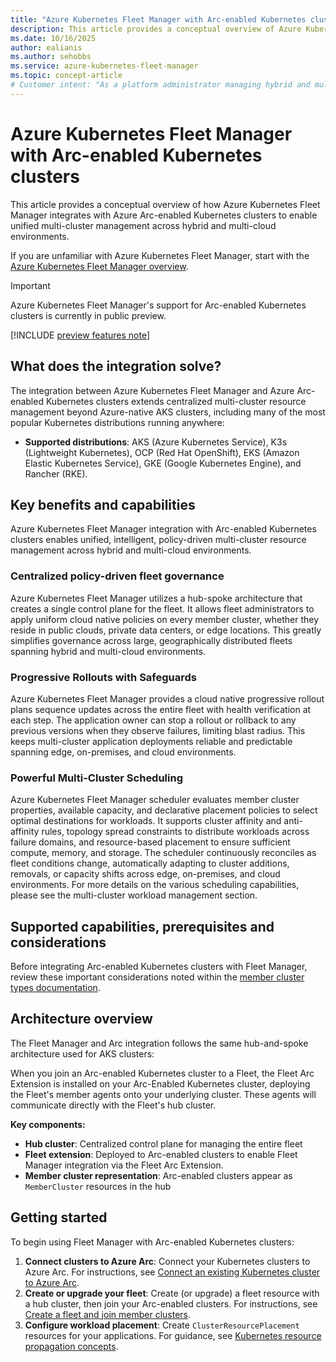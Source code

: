 ```yaml
---
title: "Azure Kubernetes Fleet Manager with Arc-enabled Kubernetes clusters"
description: This article provides a conceptual overview of Azure Kubernetes Fleet Manager integration with Azure Arc-enabled Kubernetes clusters.
ms.date: 10/16/2025
author: ealianis
ms.author: sehobbs
ms.service: azure-kubernetes-fleet-manager
ms.topic: concept-article
# Customer intent: "As a platform administrator managing hybrid and multi-cloud Kubernetes infrastructure, I want to understand how Azure Kubernetes Fleet Manager integrates with Arc-enabled Kubernetes clusters, so that I can centrally manage my entire fleet regardless of where clusters are running."
---
```


# Azure Kubernetes Fleet Manager with Arc-enabled Kubernetes clusters

This article provides a conceptual overview of how Azure Kubernetes Fleet Manager integrates with Azure Arc-enabled Kubernetes clusters to enable unified multi-cluster management across hybrid and multi-cloud environments.

If you are unfamiliar with Azure Kubernetes Fleet Manager, start with the [Azure Kubernetes Fleet Manager overview](./overview.md).

> [!IMPORTANT]
> Azure Kubernetes Fleet Manager's support for Arc-enabled Kubernetes clusters is currently in public preview.

[!INCLUDE [preview features note](./includes/preview/preview-callout.md)]

## What does the integration solve?

The integration between Azure Kubernetes Fleet Manager and Azure Arc-enabled Kubernetes clusters extends centralized multi-cluster resource management beyond Azure-native AKS clusters, including many of the most popular Kubernetes distributions running anywhere:

- **Supported distributions**: AKS (Azure Kubernetes Service), K3s (Lightweight Kubernetes), OCP (Red Hat OpenShift), EKS (Amazon Elastic Kubernetes Service), GKE (Google Kubernetes Engine), and Rancher (RKE).

## Key benefits and capabilities

Azure Kubernetes Fleet Manager integration with Arc-enabled Kubernetes clusters enables unified, intelligent, policy-driven multi-cluster resource management across hybrid and multi-cloud environments.

### Centralized policy-driven fleet governance

Azure Kubernetes Fleet Manager utilizes a hub-spoke architecture that creates a single control plane for the fleet. It allows fleet administrators to apply uniform cloud native policies on every member cluster, whether they reside in public clouds, private data centers, or edge locations. This greatly simplifies governance across large, geographically distributed fleets spanning hybrid and multi-cloud environments.

### Progressive Rollouts with Safeguards

Azure Kubernetes Fleet Manager provides a cloud native progressive rollout plans sequence updates across the entire fleet with health verification at each step. The application owner can stop a rollout or rollback to any previous versions when they observe failures, limiting blast radius. This keeps multi-cluster application deployments reliable and predictable spanning edge, on-premises, and cloud environments.

### Powerful Multi-Cluster Scheduling

Azure Kubernetes Fleet Manager scheduler evaluates member cluster properties, available capacity, and declarative placement policies to select optimal destinations for workloads. It supports cluster affinity and anti-affinity rules, topology spread constraints to distribute workloads across failure domains, and resource-based placement to ensure sufficient compute, memory, and storage. The scheduler continuously reconciles as fleet conditions change, automatically adapting to cluster additions, removals, or capacity shifts across edge, on-premises, and cloud environments. For more details on the various scheduling capabilities, please see the multi-cluster workload management section.

## Supported capabilities, prerequisites and considerations

Before integrating Arc-enabled Kubernetes clusters with Fleet Manager, review these important considerations
noted within the [member cluster types documentation](./concepts-member-cluster-types.md).

## Architecture overview

The Fleet Manager and Arc integration follows the same hub-and-spoke architecture used for AKS clusters:

When you join an Arc-enabled Kubernetes cluster to a Fleet, the Fleet Arc Extension is installed on your Arc-Enabled Kubernetes cluster, deploying the Fleet's member agents onto your underlying cluster. These agents will communicate directly with the Fleet's hub cluster. 

**Key components:**

- **Hub cluster**: Centralized control plane for managing the entire fleet
- **Fleet extension**: Deployed to Arc-enabled clusters to enable Fleet Manager integration via the Fleet Arc Extension.
- **Member cluster representation**: Arc-enabled clusters appear as `MemberCluster` resources in the hub

## Getting started 

To begin using Fleet Manager with Arc-enabled Kubernetes clusters:

1. **Connect clusters to Azure Arc**: Connect your Kubernetes clusters to Azure Arc. For instructions, see [Connect an existing Kubernetes cluster to Azure Arc](/azure/azure-arc/kubernetes/quickstart-connect-cluster).
2. **Create or upgrade your fleet**: Create (or upgrade) a fleet resource with a hub cluster, then join your Arc-enabled clusters. For instructions, see [Create a fleet and join member clusters](./quickstart-create-fleet-and-members.md).
3. **Configure workload placement**: Create `ClusterResourcePlacement` resources for your applications. For guidance, see [Kubernetes resource propagation concepts](./concepts-resource-propagation.md).